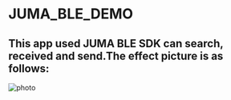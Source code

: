 # JUMA_BLE_DEMO
This app used JUMA BLE SDK can search, received and send.The effect picture is as follows:
----------
![photo]()
